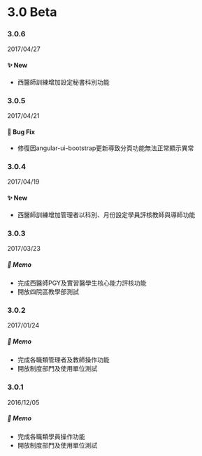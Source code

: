 # 3.0 Beta
### 3.0.6
2017/04/27
#### :sparkles: New
- 西醫師訓練增加設定秘書科別功能
### 3.0.5
2017/04/21
#### :construction: Bug Fix
- 修復因angular-ui-bootstrap更新導致分頁功能無法正常顯示異常
### 3.0.4
2017/04/19
#### :sparkles: New
- 西醫師訓練增加管理者以科別、月份設定學員評核教師與導師功能
### 3.0.3
2017/03/23
##### :memo: Memo
- 完成西醫師PGY及實習醫學生核心能力評核功能
- 開放四院區教學部測試
### 3.0.2
2017/01/24
##### :memo: Memo
- 完成各職類管理者及教師操作功能
- 開放制度部門及使用單位測試
### 3.0.1
2016/12/05
##### :memo: Memo
- 完成各職類學員操作功能
- 開放制度部門及使用單位測試
